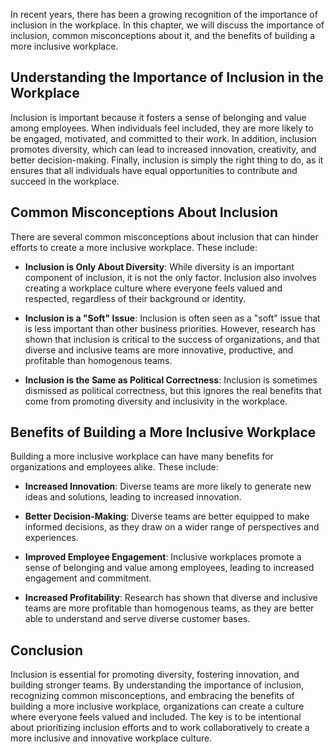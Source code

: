 
In recent years, there has been a growing recognition of the importance of inclusion in the workplace. In this chapter, we will discuss the importance of inclusion, common misconceptions about it, and the benefits of building a more inclusive workplace.

Understanding the Importance of Inclusion in the Workplace
----------------------------------------------------------

Inclusion is important because it fosters a sense of belonging and value among employees. When individuals feel included, they are more likely to be engaged, motivated, and committed to their work. In addition, inclusion promotes diversity, which can lead to increased innovation, creativity, and better decision-making. Finally, inclusion is simply the right thing to do, as it ensures that all individuals have equal opportunities to contribute and succeed in the workplace.

Common Misconceptions About Inclusion
-------------------------------------

There are several common misconceptions about inclusion that can hinder efforts to create a more inclusive workplace. These include:

* **Inclusion is Only About Diversity**: While diversity is an important component of inclusion, it is not the only factor. Inclusion also involves creating a workplace culture where everyone feels valued and respected, regardless of their background or identity.

* **Inclusion is a "Soft" Issue**: Inclusion is often seen as a "soft" issue that is less important than other business priorities. However, research has shown that inclusion is critical to the success of organizations, and that diverse and inclusive teams are more innovative, productive, and profitable than homogenous teams.

* **Inclusion is the Same as Political Correctness**: Inclusion is sometimes dismissed as political correctness, but this ignores the real benefits that come from promoting diversity and inclusivity in the workplace.

Benefits of Building a More Inclusive Workplace
-----------------------------------------------

Building a more inclusive workplace can have many benefits for organizations and employees alike. These include:

* **Increased Innovation**: Diverse teams are more likely to generate new ideas and solutions, leading to increased innovation.

* **Better Decision-Making**: Diverse teams are better equipped to make informed decisions, as they draw on a wider range of perspectives and experiences.

* **Improved Employee Engagement**: Inclusive workplaces promote a sense of belonging and value among employees, leading to increased engagement and commitment.

* **Increased Profitability**: Research has shown that diverse and inclusive teams are more profitable than homogenous teams, as they are better able to understand and serve diverse customer bases.

Conclusion
----------

Inclusion is essential for promoting diversity, fostering innovation, and building stronger teams. By understanding the importance of inclusion, recognizing common misconceptions, and embracing the benefits of building a more inclusive workplace, organizations can create a culture where everyone feels valued and included. The key is to be intentional about prioritizing inclusion efforts and to work collaboratively to create a more inclusive and innovative workplace culture.
